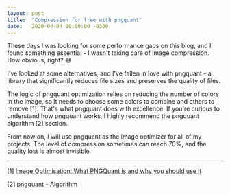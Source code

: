 ```yaml
---
layout: post
title:  "Compression for free with pngquant"
date:   2020-04-04 00:00:00 -0300
---
```


These days I was looking for some performance gaps on this blog, and I found something essential - I wasn't taking care of image compression. How obvious, right? 😅

I've looked at some alternatives, and I've fallen in love with pngquant - a library that significantly reduces file sizes and preserves the quality of files.

The logic of pngquant optimization relies on reducing the number of colors in the image, so it needs to choose some colors to combine and others to remove [1]. That's what pngquant does with excellence. If you're curious to understand how pngquant works, I highly recommend the pngquant algorithm [2] section.

From now on, I will use pngquant as the image optimizer for all of my projects. The level of compression sometimes can reach 70%, and the quality lost is almost invisible.

---

[1] [Image Optimisation: What PNGQuant is and why you should use it](https://blog.idrsolutions.com/2014/01/reducing-the-file-size-of-converted-pdfs-using-pngquant/)

[2] [pngquant - Algorithm](https://pngquant.org/#algorithm)
